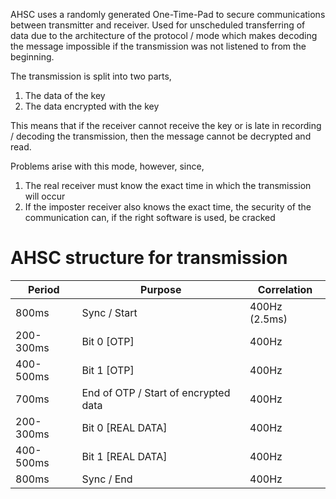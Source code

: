 AHSC uses a randomly generated One-Time-Pad to secure communications between transmitter and receiver. Used for unscheduled transferring of data due to the architecture of the protocol / mode which makes decoding the message impossible if the transmission was not listened to from the beginning.

The transmission is split into two parts,

1. The data of the key
2. The data encrypted with the key

This means that if the receiver cannot receive the key or is late in recording / decoding the transmission, then the message cannot be decrypted and read.

Problems arise with this mode, however, since,

1. The real receiver must know the exact time in which the transmission will occur
2. If the imposter receiver also knows the exact time, the security of the communication can, if the right software is used, be cracked

# AHSC structure for transmission

| Period     | Purpose                                 | Correlation |
|------------|-----------------------------------------|-------------|
| 800ms      | Sync / Start                            | 400Hz (2.5ms) |
| 200-300ms  | Bit 0 [OTP]                             | 400Hz       |
| 400-500ms  | Bit 1 [OTP]                             | 400Hz       |
| 700ms      | End of OTP / Start of encrypted data    | 400Hz       |
| 200-300ms  | Bit 0 [REAL DATA]                       | 400Hz       |
| 400-500ms  | Bit 1 [REAL DATA]                       | 400Hz       |
| 800ms      | Sync / End                              | 400Hz       |
